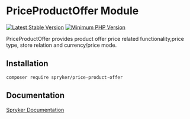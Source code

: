 # PriceProductOffer Module
[![Latest Stable Version](https://poser.pugx.org/spryker/price-product-offer/v/stable.svg)](https://packagist.org/packages/spryker/price-product-offer)
[![Minimum PHP Version](https://img.shields.io/badge/php-%3E%3D%207.3-8892BF.svg)](https://php.net/)

PriceProductOffer provides product offer price related functionality,price type, store relation and currency/price mode.

## Installation

```
composer require spryker/price-product-offer
```

## Documentation

[Spryker Documentation](https://academy.spryker.com/developing_with_spryker/module_guide/modules.html)
